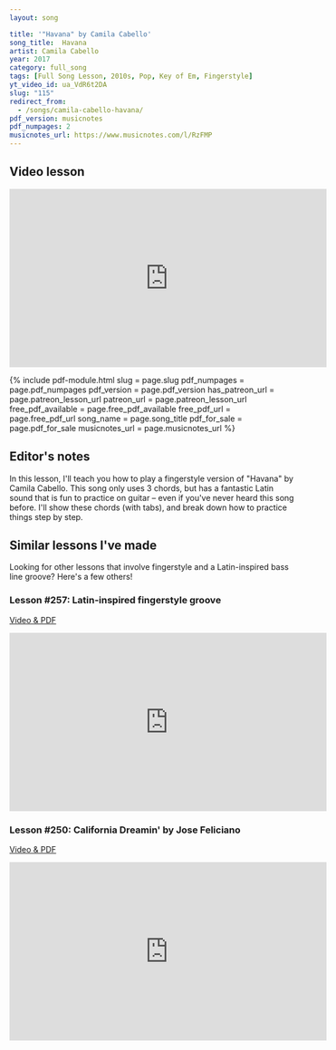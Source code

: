```yaml
---
layout: song

title: '"Havana" by Camila Cabello'
song_title:  Havana
artist: Camila Cabello
year: 2017
category: full_song
tags: [Full Song Lesson, 2010s, Pop, Key of Em, Fingerstyle]
yt_video_id: ua_VdR6t2DA
slug: "115"
redirect_from:
  - /songs/camila-cabello-havana/
pdf_version: musicnotes
pdf_numpages: 2
musicnotes_url: https://www.musicnotes.com/l/RzFMP
---
```






## Video lesson

<iframe width="560" height="315" src="https://www.youtube.com/embed/ua_VdR6t2DA?showinfo=0" frameborder="0" allowfullscreen></iframe>




{% include pdf-module.html slug = page.slug pdf_numpages = page.pdf_numpages pdf_version = page.pdf_version has_patreon_url = page.patreon_lesson_url patreon_url = page.patreon_lesson_url free_pdf_available = page.free_pdf_available free_pdf_url = page.free_pdf_url song_name = page.song_title pdf_for_sale = page.pdf_for_sale musicnotes_url = page.musicnotes_url %}

## Editor's notes

In this lesson, I'll teach you how to play a fingerstyle version of "Havana" by Camila Cabello. This song only uses 3 chords, but has a fantastic Latin sound that is fun to practice on guitar – even if you've never heard this song before. I'll show these chords (with tabs), and break down how to practice things step by step.

<!-- ## Capo 3rd fret

Head's up, to play this song in the style I demonstrate in my video - you'll need a capo on the 3rd fret! This lets you use easy chords.

## Chords needed

This entire song uses these three chords, in this order, over and over again.

    E –––0––––0––––2––––
    B –––0––––1––––0––––
    G –––0––––0––––2––––
    D –––2––––2––––1––––
    A –––2––––3––––2––––
    E –––0––––––––––––––
         Em   C    B7

## Lyrics with chords

    Capo 3rd fret

    INTRO
        e ––––––––0––x––––––––––––––––––––––––––––––––––––––––
        B ––––––––0––x––––––––1–––––––––––0––––––––0––1––0––––
        G ––––––––0––x––––––––0–––––––––––2–––––––––––––––––––
        D ––2––––––––––––––2–––––––––––1––––––––––––––––––––––
        A ––––––––––––––3––––––––2––––––––––––––2–––––––––––––
        E ––––––––––––––––––––––––––––––––––––––––––––––––––––
            Em          C        B7
            1  +  2  +  3  +  4  +  1  +  2  +  3  +  4  +  

    CHORUS
          Em           C   B7
        Havana, ooh na-na..... half of my heart is in
          Em           C   B7
        Havana, ooh na-na..... he took me back to
               Em           C   B7
        East Atlanta, na-na-na...... oh, but my heart is in
          Em              C                   B7 (let ring)            (Em)
        Havana... there's something about his manners... Havana, ooh na-na

    VERSE
               Em                  C                B7
            He didn't walk up with that "how you doin'?"
               Em                          C         B7
            He said there's a lot of girls I can do with
              Em               C        B7
            I knew him forever in a minute
                Em               C        B7
            And papa says he got malo in him

            Em           C                B7
            Ooh, ooh-ooh-ooh, ooh-ooh-ooh-ooh
                             Em         C                B7
            I knew it when I met him, I loved him when I left him... got me feelin' like
            Em           C                B7
            Ooh, ooh-ooh-ooh, ooh-ooh-ooh-ooh
                              Em          C          B7 (let ring)        
            And then I had to tell him, I had to go..... oh na-na-na-na-na (Woo)

    [ Chorus ]

        [ Verse 2: Young Thug rap ]

    [ Chorus ]

## How to learn the riff step by step

Here's how to break it down into easy steps, when learning it. See my video for reference!

### 1. Chords and general timing

First, understand the 3 chords you'll play and the general timing. Two counts of Eminor, 2 counts of C, 4 counts of B7.

    e ––0–––––––––––0–––––––––––2–––––––––––––––––––––––––
    B ––0–––––––––––1–––––––––––0–-–––––––––––––––––––––––
    G ––0–––––––––––0–––––––––––2–-–––––––––––––––––––––––
    D ––2–––––––––––2–––––––––––1–-–––––––––––––––––––––––
    A ––2–––––––––––3–––––––––––2–––––––––––––––––––––––––
    E ––0–––––––––––––––––––––––––––––––––––––––––––––––––
        Em          C           B7
        1  +  2  +  3  +  4  +  1  +  2  +  3  +  4  +  

### 2. Simplifying the chord voicings

Then, know that we are only going to play some of the strings for each chord (as shown below). This will let us capture the descending sound of the bassiest (and highest) notes.

    e ––0–––––––––––––––––––––––––––––––––––––––––––––––––
    B ––0–––––––––––1–––––––––––0–-–––––––––––––––––––––––
    G ––0–––––––––––0–––––––––––2–-–––––––––––––––––––––––
    D ––2–––––––––––2–––––––––––1–-–––––––––––––––––––––––
    A ––––––––––––––3–––––––––––2–––––––––––––––––––––––––
    E ––––––––––––––––––––––––––––––––––––––––––––––––––––
        Em          C           B7
        1  +  2  +  3  +  4  +  1  +  2  +  3  +  4  +  

### 3. Pushing the B7

Next, we'll want to "push" the B7 so that it is played an eighth note before the "1" count that begins the second measure. This is a vital step in creating the Latin sound of the song.

    e ––0–––––––––––––––––––––––––––––––––––––––––––––––––
    B ––0–––––––––––1––––––––0––––-–––––––––––––––––––––––
    G ––0–––––––––––0––––––––2––––-–––––––––––––––––––––––
    D ––2–––––––––––2––––––––1––––-–––––––––––––––––––––––
    A ––––––––––––––3––––––––2––––––––––––––––––––––––––––
    E ––––––––––––––––––––––––––––––––––––––––––––––––––––
        Em          C        B7
        1  +  2  +  3  +  4  +  1  +  2  +  3  +  4  +  

### 4. Breaking up the chords

Now the fun part - breaking the chords into arpeggio-like progressions. See my video for reference here.

    e ––––––––0–––––––––––––––––––––––––––––––––––––––––––
    B ––––––––0–––––––––––1–––––––––––0–––––––––––––––––––
    G ––––––––0–––––––––––0–––––––––––2–––––––––––––––––––
    D ––2––––––––––––––2–––––––––––1––––––––––––––––––––––
    A ––––––––––––––3––––––––2––––––––––––––––––––––––––––
    E ––––––––––––––––––––––––––––––––––––––––––––––––––––
        Em          C        B7
        1  +  2  +  3  +  4  +  1  +  2  +  3  +  4  +  

### 5. Adding B7 flourish

Finally, add these flourish notes in the final few beats of the B7 measure...

    e ––––––––0–––––––––––––––––––––––––––––––––––––––––––
    B ––––––––0–––––––––––1–––––––––––0––––––––0––1––0––––
    G ––––––––0–––––––––––0–––––––––––2–––––––––––––––––––
    D ––2––––––––––––––2–––––––––––1––––––––––––––––––––––
    A ––––––––––––––3––––––––2––––––––––––––2–––––––––––––
    E ––––––––––––––––––––––––––––––––––––––––––––––––––––
        Em          C        B7
        1  +  2  +  3  +  4  +  1  +  2  +  3  +  4  +  

### 6. Silencing the E-minor

And if you want, you can silence the E-minor chord by resting your fingers on it on the "2 +" count. See my video for reference.

    e ––––––––0––x––––––––––––––––––––––––––––––––––––––––
    B ––––––––0––x––––––––1–––––––––––0––––––––0––1––0––––
    G ––––––––0––x––––––––0–––––––––––2–––––––––––––––––––
    D ––2––––––––––––––2–––––––––––1––––––––––––––––––––––
    A ––––––––––––––3––––––––2––––––––––––––2–––––––––––––
    E ––––––––––––––––––––––––––––––––––––––––––––––––––––
        Em          C        B7
        1  +  2  +  3  +  4  +  1  +  2  +  3  +  4  +  

That's it! From here you're good to go. Feel free to improvise further as you wish. Again, see my video for reference. -->


## Similar lessons I've made

Looking for other lessons that involve fingerstyle and a Latin-inspired bass line groove? Here's a few others!

### Lesson #257: Latin-inspired fingerstyle groove

[Video & PDF](http://playsongnotes.com/lessons/257/)

<iframe width="560" height="315" src="https://www.youtube.com/embed/A8m3e3Vj7v4?showinfo=0" frameborder="0" allowfullscreen></iframe><br />



### Lesson #250: California Dreamin' by Jose Feliciano

[Video & PDF](http://playsongnotes.com/lessons/250/)

<iframe width="560" height="315" src="https://www.youtube.com/embed/Q7x0E0BsAIE?showinfo=0" frameborder="0" allowfullscreen></iframe><br />






<!--
## Good luck!

Let me know if you have questions. I hope this was helpful. -->
